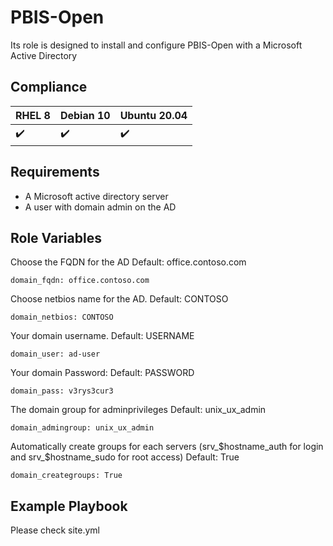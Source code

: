PBIS-Open
=========

Its role is designed to install and configure PBIS-Open with a Microsoft Active Directory

Compliance
----------
|RHEL 8|Debian 10|Ubuntu 20.04|
|-|-|-|
|:heavy_check_mark:|:heavy_check_mark:|:heavy_check_mark:|

Requirements
------------

* A Microsoft active directory server
* A user with domain admin on the AD

Role Variables
--------------

Choose  the FQDN for the AD Default: office.contoso.com
  
    domain_fqdn: office.contoso.com

Choose netbios name for the AD. Default: CONTOSO
  
    domain_netbios: CONTOSO

Your domain username. Default: USERNAME
  
    domain_user: ad-user

Your domain Password: Default: PASSWORD
  
    domain_pass: v3rys3cur3

The domain group for adminprivileges Default: unix_ux_admin
  
    domain_admingroup: unix_ux_admin

Automatically create groups for each servers (srv_$hostname_auth for login and srv_$hostname_sudo for root access) Default: True
  
    domain_creategroups: True

  
Example Playbook
----------------

Please check site.yml
